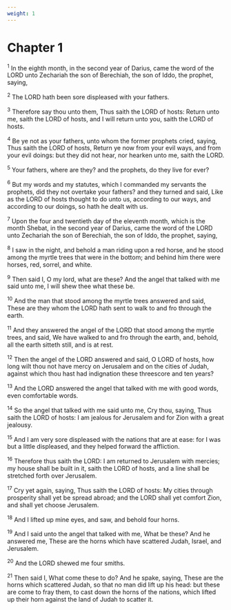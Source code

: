 ```yaml
---
weight: 1
---
```


# Chapter 1

<sup>1</sup> In the eighth month, in the second year of Darius, came the word of the LORD unto Zechariah the son of Berechiah, the son of Iddo, the prophet, saying, 

<sup>2</sup> The LORD hath been sore displeased with your fathers. 

<sup>3</sup> Therefore say thou unto them, Thus saith the LORD of hosts: Return unto me, saith the LORD of hosts, and I will return unto you, saith the LORD of hosts. 

<sup>4</sup> Be ye not as your fathers, unto whom the former prophets cried, saying, Thus saith the LORD of hosts, Return ye now from your evil ways, and from your evil doings: but they did not hear, nor hearken unto me, saith the LORD. 

<sup>5</sup> Your fathers, where are they? and the prophets, do they live for ever? 

<sup>6</sup> But my words and my statutes, which I commanded my servants the prophets, did they not overtake your fathers? and they turned and said, Like as the LORD of hosts thought to do unto us, according to our ways, and according to our doings, so hath he dealt with us. 

<sup>7</sup> Upon the four and twentieth day of the eleventh month, which is the month Shebat, in the second year of Darius, came the word of the LORD unto Zechariah the son of Berechiah, the son of Iddo, the prophet, saying, 

<sup>8</sup> I saw in the night, and behold a man riding upon a red horse, and he stood among the myrtle trees that were in the bottom; and behind him there were horses, red, sorrel, and white. 

<sup>9</sup> Then said I, O my lord, what are these? And the angel that talked with me said unto me, I will shew thee what these be. 

<sup>10</sup> And the man that stood among the myrtle trees answered and said, These are they whom the LORD hath sent to walk to and fro through the earth. 

<sup>11</sup> And they answered the angel of the LORD that stood among the myrtle trees, and said, We have walked to and fro through the earth, and, behold, all the earth sitteth still, and is at rest. 

<sup>12</sup> Then the angel of the LORD answered and said, O LORD of hosts, how long wilt thou not have mercy on Jerusalem and on the cities of Judah, against which thou hast had indignation these threescore and ten years? 

<sup>13</sup> And the LORD answered the angel that talked with me with good words, even comfortable words. 

<sup>14</sup> So the angel that talked with me said unto me, Cry thou, saying, Thus saith the LORD of hosts: I am jealous for Jerusalem and for Zion with a great jealousy. 

<sup>15</sup> And I am very sore displeased with the nations that are at ease: for I was but a little displeased, and they helped forward the affliction. 

<sup>16</sup> Therefore thus saith the LORD: I am returned to Jerusalem with mercies; my house shall be built in it, saith the LORD of hosts, and a line shall be stretched forth over Jerusalem. 

<sup>17</sup> Cry yet again, saying, Thus saith the LORD of hosts: My cities through prosperity shall yet be spread abroad; and the LORD shall yet comfort Zion, and shall yet choose Jerusalem. 

<sup>18</sup> And I lifted up mine eyes, and saw, and behold four horns. 

<sup>19</sup> And I said unto the angel that talked with me, What be these? And he answered me, These are the horns which have scattered Judah, Israel, and Jerusalem. 

<sup>20</sup> And the LORD shewed me four smiths. 

<sup>21</sup> Then said I, What come these to do? And he spake, saying, These are the horns which scattered Judah, so that no man did lift up his head: but these are come to fray them, to cast down the horns of the nations, which lifted up their horn against the land of Judah to scatter it. 


